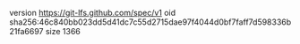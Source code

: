 version https://git-lfs.github.com/spec/v1
oid sha256:46c840bb023dd5d41dc7c55d2715dae97f4044d0bf7faff7d598336b21fa6697
size 1366
